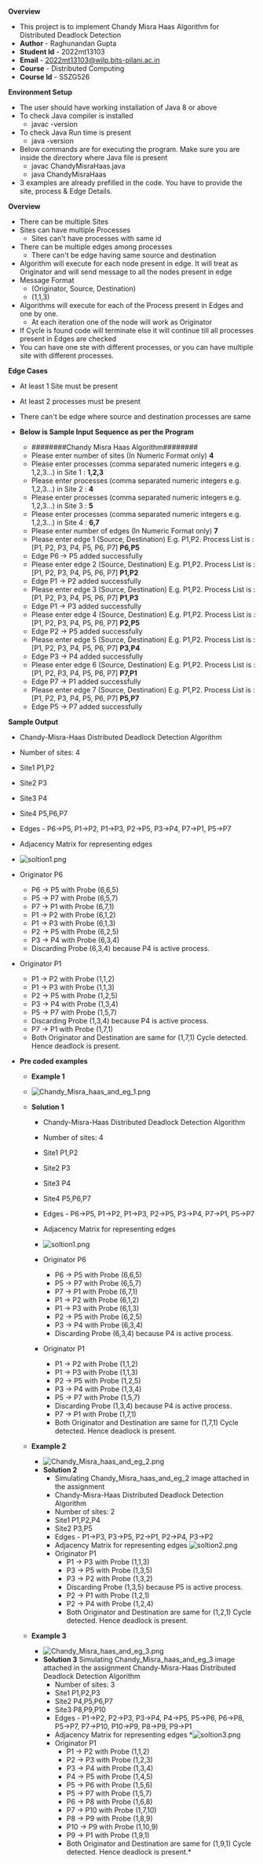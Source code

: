 **Overview**
- This project is to implement Chandy Misra Haas Algorithm for Distributed Deadlock Detection
- **Author** - Raghunandan Gupta
- **Student Id** - 2022mt13103
- **Email** -  2022mt13103@wilp.bits-pilani.ac.in
- **Course** - Distributed Computing
- **Course Id** - SSZG526

**Environment Setup**
- The user should have working installation of Java 8 or above
- To check Java compiler is installed
  - javac -version
- To check Java Run time is present
  - java -version
- Below commands are for executing the program. Make sure you are inside the directory where Java file is present
  - javac ChandyMisraHaas.java
  - java ChandyMisraHaas
- 3 examples are already prefilled in the code. You have to provide the site, process & Edge Details.

**Overview**
- There can be multiple Sites
- Sites can have multiple Processes
  - Sites can't have processes with same id
- There can be multiple edges among processes
  - There can't be edge having same source and destination
- Algorithm will execute for each node present in edge. It will treat as Originator and will send message to all the nodes present in edge 
- Message Format
  - (Originator, Source, Destination)
  - (1,1,3)
- Algorithms will execute for each of the Process present in Edges and one by one.
  - At each iteration one of the node will work as Originator
- If Cycle is found code will terminate else it will continue till all processes present in Edges are checked
- You can have one ste with different processes, or you can have multiple site with different processes.

**Edge Cases**
- At least 1 Site must be present
- At least 2 processes must be present
- There can't be edge where source and destination processes are same

- **Below is Sample Input Sequence as per the Program**
  - ########Chandy Misra Haas Algorithm########
  - Please enter number of sites (In Numeric Format only)
  **4**
  - Please enter processes (comma separated numeric integers e.g. 1,2,3...) in Site 1 :
  **1,2,3**
  - Please enter processes (comma separated numeric integers e.g. 1,2,3...) in Site 2 :
  **4**
  - Please enter processes (comma separated numeric integers e.g. 1,2,3...) in Site 3 :
  **5**
  - Please enter processes (comma separated numeric integers e.g. 1,2,3...) in Site 4 :
  **6,7**
  - Please enter number of edges (In Numeric Format only)
  **7**
  - Please enter edge 1 (Source, Destination) E.g. P1,P2. Process List is : [P1, P2, P3, P4, P5, P6, P7]
  **P6,P5**
  - Edge P6 -> P5 added successfully
  - Please enter edge 2 (Source, Destination) E.g. P1,P2. Process List is : [P1, P2, P3, P4, P5, P6, P7]
  **P1,P2**
  - Edge P1 -> P2 added successfully
  - Please enter edge 3 (Source, Destination) E.g. P1,P2. Process List is : [P1, P2, P3, P4, P5, P6, P7]
  **P1,P3**
  - Edge P1 -> P3 added successfully
  - Please enter edge 4 (Source, Destination) E.g. P1,P2. Process List is : [P1, P2, P3, P4, P5, P6, P7]
  **P2,P5**
  - Edge P2 -> P5 added successfully
  - Please enter edge 5 (Source, Destination) E.g. P1,P2. Process List is : [P1, P2, P3, P4, P5, P6, P7]
  **P3,P4**
  - Edge P3 -> P4 added successfully
  - Please enter edge 6 (Source, Destination) E.g. P1,P2. Process List is : [P1, P2, P3, P4, P5, P6, P7]
  **P7,P1**
  - Edge P7 -> P1 added successfully
  - Please enter edge 7 (Source, Destination) E.g. P1,P2. Process List is : [P1, P2, P3, P4, P5, P6, P7]
  **P5,P7**
  - Edge P5 -> P7 added successfully

**Sample Output**
* Chandy-Misra-Haas Distributed Deadlock Detection Algorithm
* Number of sites: 4
* Site1	P1,P2
* Site2	P3
* Site3	P4
* Site4	P5,P6,P7
* Edges - P6->P5, P1->P2, P1->P3, P2->P5, P3->P4, P7->P1, P5->P7
* Adjacency Matrix for representing edges
* ![soltion1.png](solution1.png)

* Originator P6
  * P6 -> P5 with Probe (6,6,5)
  * P5 -> P7 with Probe (6,5,7)
  * P7 -> P1 with Probe (6,7,1)
  * P1 -> P2 with Probe (6,1,2)
  * P1 -> P3 with Probe (6,1,3)
  * P2 -> P5 with Probe (6,2,5)
  * P3 -> P4 with Probe (6,3,4)
  * Discarding Probe (6,3,4) because P4 is active process.

* Originator P1
  * P1 -> P2 with Probe (1,1,2)
  * P1 -> P3 with Probe (1,1,3)
  * P2 -> P5 with Probe (1,2,5)
  * P3 -> P4 with Probe (1,3,4)
  * P5 -> P7 with Probe (1,5,7)
  * Discarding Probe (1,3,4) because P4 is active process.
  * P7 -> P1 with Probe (1,7,1)
  * Both Originator and Destination are same for (1,7,1) Cycle detected. Hence deadlock is present.

- **Pre coded examples**
  - **Example 1**
  - ![Chandy_Misra_haas_and_eg_1.png](Chandy_Misra_haas_and_eg_1.png)
  - **Solution 1** 
    * Chandy-Misra-Haas Distributed Deadlock Detection Algorithm
    * Number of sites: 4
    * Site1	P1,P2
    * Site2	P3
    * Site3	P4
    * Site4	P5,P6,P7
    * Edges - P6->P5, P1->P2, P1->P3, P2->P5, P3->P4, P7->P1, P5->P7
    * Adjacency Matrix for representing edges
    * ![soltion1.png](solution1.png)

    * Originator P6
      * P6 -> P5 with Probe (6,6,5)
      * P5 -> P7 with Probe (6,5,7)
      * P7 -> P1 with Probe (6,7,1)
      * P1 -> P2 with Probe (6,1,2)
      * P1 -> P3 with Probe (6,1,3)
      * P2 -> P5 with Probe (6,2,5)
      * P3 -> P4 with Probe (6,3,4)
      * Discarding Probe (6,3,4) because P4 is active process.

    * Originator P1
      * P1 -> P2 with Probe (1,1,2)
      * P1 -> P3 with Probe (1,1,3)
      * P2 -> P5 with Probe (1,2,5)
      * P3 -> P4 with Probe (1,3,4)
      * P5 -> P7 with Probe (1,5,7)
      * Discarding Probe (1,3,4) because P4 is active process.
      * P7 -> P1 with Probe (1,7,1)
      * Both Originator and Destination are same for (1,7,1) Cycle detected. Hence deadlock is present.
    
  - **Example 2** 
    - ![Chandy_Misra_haas_and_eg_2.png](Chandy_Misra_haas_and_eg_2.png)
    - **Solution 2**
      * Simulating Chandy_Misra_haas_and_eg_2 image attached in the assignment
      * Chandy-Misra-Haas Distributed Deadlock Detection Algorithm
      * Number of sites: 2
      * Site1	P1,P2,P4
      * Site2	P3,P5
      * Edges - P1->P3, P3->P5, P2->P1, P2->P4, P3->P2
      * Adjacency Matrix for representing edges
      ![soltion2.png](solution2.png)
      * Originator P1
        * P1 -> P3 with Probe (1,1,3)
        * P3 -> P5 with Probe (1,3,5)
        * P3 -> P2 with Probe (1,3,2)
        * Discarding Probe (1,3,5) because P5 is active process.
        * P2 -> P1 with Probe (1,2,1)
        * P2 -> P4 with Probe (1,2,4)
        * Both Originator and Destination are same for (1,2,1) Cycle detected. Hence deadlock is present.
    
  - **Example 3**
    - ![Chandy_Misra_haas_and_eg_3.png](Chandy_Misra_haas_and_eg_3.png)
    - **Solution 3**
      Simulating Chandy_Misra_haas_and_eg_3 image attached in the assignment
      Chandy-Misra-Haas Distributed Deadlock Detection Algorithm
      * Number of sites: 3
      * Site1	P1,P2,P3
      * Site2	P4,P5,P6,P7
      * Site3	P8,P9,P10
      * Edges - P1->P2, P2->P3, P3->P4, P4->P5, P5->P6, P6->P8, P5->P7, P7->P10, P10->P9, P8->P9, P9->P1
      * Adjacency Matrix for representing edges
      *![soltion3.png](solution3.png)
      * Originator P1
        * P1 -> P2 with Probe (1,1,2)
        * P2 -> P3 with Probe (1,2,3)
        * P3 -> P4 with Probe (1,3,4)
        * P4 -> P5 with Probe (1,4,5)
        * P5 -> P6 with Probe (1,5,6)
        * P5 -> P7 with Probe (1,5,7)
        * P6 -> P8 with Probe (1,6,8)
        * P7 -> P10 with Probe (1,7,10)
        * P8 -> P9 with Probe (1,8,9)
        * P10 -> P9 with Probe (1,10,9)
        * P9 -> P1 with Probe (1,9,1)
        * Both Originator and Destination are same for (1,9,1) Cycle detected. Hence deadlock is present.* 